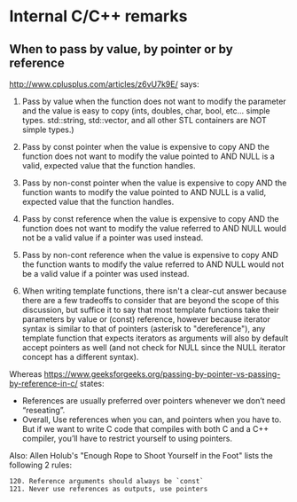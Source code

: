 # Internal C/C++ remarks

## When to pass by value, by pointer or by reference

http://www.cplusplus.com/articles/z6vU7k9E/ says:

1. Pass by value when the function does not want to modify the parameter and the value is easy to copy (ints, doubles, char, bool, etc... simple types. std::string, std::vector, and all other STL containers are NOT simple types.)

2. Pass by const pointer when the value is expensive to copy AND the function does not want to modify the value pointed to AND NULL is a valid, expected value that the function handles.

3. Pass by non-const pointer when the value is expensive to copy AND the function wants to modify the value pointed to AND NULL is a valid, expected value that the function handles.

4. Pass by const reference when the value is expensive to copy AND the function does not want to modify the value referred to AND NULL would not be a valid value if a pointer was used instead.

5. Pass by non-cont reference when the value is expensive to copy AND the function wants to modify the value referred to AND NULL would not be a valid value if a pointer was used instead.

6. When writing template functions, there isn't a clear-cut answer because there are a few tradeoffs to consider that are beyond the scope of this discussion, but suffice it to say that most template functions take their parameters by value or (const) reference, however because iterator syntax is similar to that of pointers (asterisk to "dereference"), any template function that expects iterators as arguments will also by default accept pointers as well (and not check for NULL since the NULL iterator concept has a different syntax).

Whereas https://www.geeksforgeeks.org/passing-by-pointer-vs-passing-by-reference-in-c/ states:

- References are usually preferred over pointers whenever we don’t need “reseating”.
- Overall, Use references when you can, and pointers when you have to. But if we want to write C code that compiles with both C and a C++ compiler, you’ll have to restrict yourself to using pointers.

Also: Allen Holub's "Enough Rope to Shoot Yourself in the Foot" lists the following 2 rules:
```
120. Reference arguments should always be `const`
121. Never use references as outputs, use pointers
```
